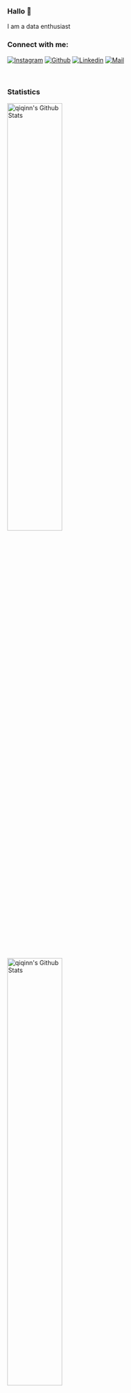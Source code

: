 ### Hallo 👋

I am  a  data enthusiast


### Connect with me:


[![Instagram](https://img.shields.io/badge/Instagram-E4405F?style=for-the-badge&logo=instagram&logoColor=white)](https://www.instagram.com/goodnightqin/)
[![Github](https://img.shields.io/badge/GitHub-100000?style=for-the-badge&logo=github&logoColor=white)](https://github.com/qiqinn)
[![Linkedin](https://img.shields.io/badge/LinkedIn-0077B5?style=for-the-badge&logo=linkedin&logoColor=white)](https://www.linkedin.com/in/muthaqin-dean/)
[![Mail](https://img.shields.io/badge/Gmail-D14836?style=for-the-badge&logo=gmail&logoColor=white)](mailto:deanmuthaqin@gmail.com)

<br>

### Statistics
<img align="left" alt="qiqinn's Github Stats" src="https://github-readme-stats.vercel.app/api?username=qiqinn&theme=vue-dark&show_icons=true&hide_border=true&count_private=true" width="50%"/>
<img align="left" alt="qiqinn's Github Stats" src="https://github-readme-streak-stats.herokuapp.com/?user=qiqinn&theme=vue-dark&hide_border=true" width="50%"/>
<img align="left" alt="qiqinn's Github Stats" src="https://github-readme-stats.vercel.app/api/top-langs/?username=qiqinn&theme=vue-dark&show_icons=true&hide_border=true&layout=compact" width="50%"/>
<!--
- 👯 I’m looking to collaborate on ...
- 🤔 I’m looking for help with ...
- 💬 Ask me about ...
- 📫 How to reach me: ...
- 😄 Pronouns: ...
-->

